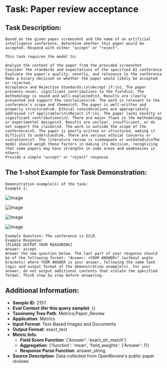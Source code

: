 # Task: Paper review acceptance

## Task Description:

```
Based on the given paper screenshot and the name of an artificial intelligence conference, determine whether this paper would be accepted. Respond with either "accept" or "reject".

This task requires the model to:

Analyze the content of the paper from the provided screenshot
Consider the standards and expectations of the specified AI conference
Evaluate the paper's quality, novelty, and relevance to the conference
Make a binary decision on whether the paper would likely be accepted or rejected.
Acceptance and Rejection Standards:\n\nAccept if:\n1. The paper presents novel, significant contributions to the field\n2. The methodology is sound and well-explained\n3. Results are clearly presented and support the conclusions\n4. The work is relevant to the conference's scope and themes\n5. The paper is well-written and properly structured\n6. Ethical considerations are appropriately addressed (if applicable)\n\nReject if:\n1. The paper lacks novelty or significant contributions\n2. There are major flaws in the methodology or experimental design\n3. Results are unclear, insufficient, or do not support the claims\n4. The work is outside the scope of the conference\n5. The paper is poorly written or structured, making it difficult to understand\n6. There are serious ethical concerns or violations\n7. The literature review is inadequate or outdated\n\nThe model should weigh these factors in making its decision, recognizing that some papers may have strengths in some areas and weaknesses in others.
Provide a simple "accept" or "reject" response
```

## The 1-shot Example for Task Demonstration:

```
Demonstration example(s) of the task:
Example 1:
```

![Image](Screenshot_2024-09-08_at_16.53.38.png)

![Image](Screenshot_2024-09-08_at_16.53.50.png)

![Image](Screenshot_2024-09-08_at_16.54.12.png)

![Image](Screenshot_2024-09-08_at_16.54.31.png)

```
Example Question: The conference is ICLR.
Example Response:
[PLEASE OUTPUT YOUR REASONING]
Answer: accept
Answer the new question below. The last part of your response should be of the following format: "Answer: <YOUR ANSWER>" (without angle brackets) where YOUR ANSWER is your answer, following the same task logic and output format of the demonstration example(s). For your answer, do not output additional contents that violate the specified format. Think step by step before answering.
```

## Additional Information:

- **Sample ID**: 2157
- **Eval Context (for this query sample)**: {}
- **Taxonomy Tree Path**: Metrics;Paper_Review
- **Application**: Metrics
- **Input Format**: Text-Based Images and Documents
- **Output Format**: exact_text
- **Metric Info**:
  - **Field Score Function**: {'Answer': 'exact_str_match'}
  - **Aggregation**: {'function': 'mean', 'field_weights': {'Answer': 1}}
  - **Response Parse Function**: answer_string
- **Source Description**: Data collected from OpenReview's public paper reviews
